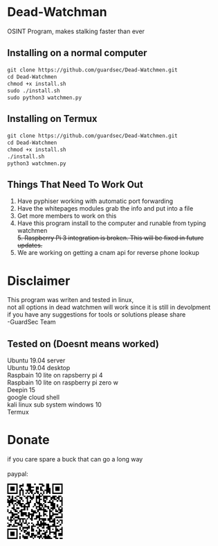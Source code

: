 # Dead-Watchman
OSINT Program, makes stalking faster than ever


## Installing on a normal computer

```
git clone https://github.com/guardsec/Dead-Watchmen.git
cd Dead-Watchmen
chmod +x install.sh
sudo ./install.sh
sudo python3 watchmen.py
```

## Installing on Termux

```
git clone https://github.com/guardsec/Dead-Watchmen.git
cd Dead-Watchmen
chmod +x install.sh
./install.sh
python3 watchmen.py
```

## Things That Need To Work Out

1. Have pyphiser working with automatic port forwarding
2. Have the whitepages modules grab the info and put into a file
3. Get more members to work on this
4. Have this program install to the computer and runable from typing watchmen \
<s>5. Raspberry Pi 3 integration is broken. This will be fixed in future updates.</s>
6. We are working on getting a cnam api for reverse phone lookup

# Disclaimer

This program was writen and tested in linux, \
not all options in dead watchmen will work since it is still in devolpment \
if you have any suggestions for tools or solutions please share \
-GuardSec Team


## Tested on (Doesnt means worked)
Ubuntu 19.04 server \
Ubuntu 19.04 desktop \
Raspbain 10 lite on rapsberry pi 4 \
Raspbain 10 lite on raspberry pi zero w \
Deepin 15 \
google cloud shell \
kali linux sub system windows 10 \
Termux



# Donate
if you care spare a buck that can go a long way \
\
paypal:

<img src="assets\picture\code.png">
